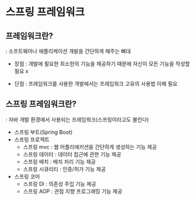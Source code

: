 # 스프링 프레임워크 
## 프레임워크란? 
  : 소프트웨어나 애플리케이션 개발을 간단하게 해주는 뼈대 
 - 장점 : 개발에 필요한 최소한의 기능을 제공하기 때문에 자신이 모든 기능을 작성할 필요 x

 - 단점 : 프레임워크를 사용한 개발에서는 프레임워크 고유의 사용법 이해 필요
## 스프링 프레임워크란?
  : 자바 개발 환경에서 사용되는 프레임워크(스프링이라고도 불린다)
  - 스프링 부트(Spring Boot)
  - 스프링 프로젝트 
    - 스프링 mvc : 웹 어플리에키션을 간단하게 생성하는 기능 제공
    - 스프링 데이터 : 데이터 접근에 관한 기능 제공
    - 스프링 배치 : 배치 처리 기능 제공
    - 스프링 시큐리티 : 인증/허가 기능 제공
  - 스프링 코어
    - 스프링 DI : 의존성 주입 기능 제공
    - 스프링 AOP : 관점 지향 프로그래밍 기능 제공
    
    
    
